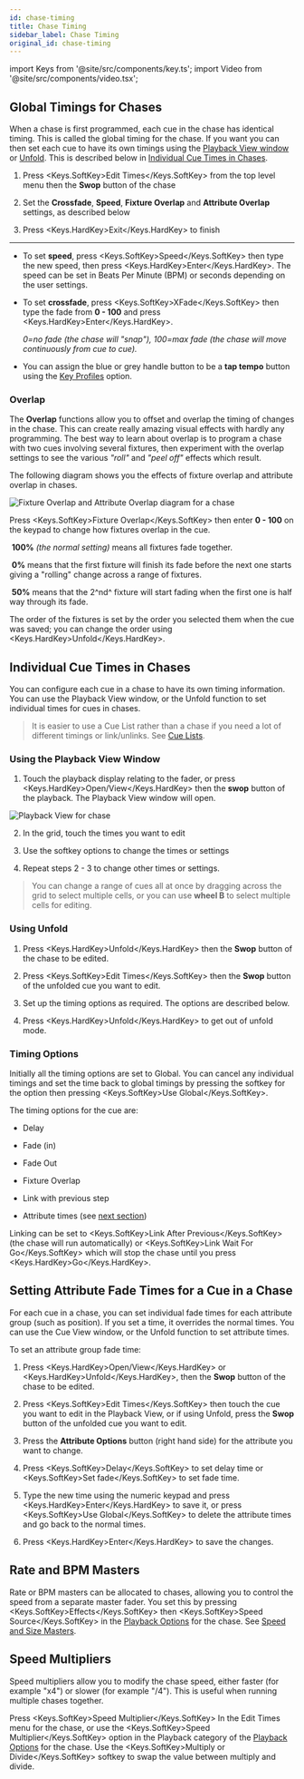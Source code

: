 ```yaml
---
id: chase-timing
title: Chase Timing
sidebar_label: Chase Timing
original_id: chase-timing
---
```


import Keys from '@site/src/components/key.ts';
import Video from '@site/src/components/video.tsx';

## Global Timings for Chases

When a chase is first programmed, each cue in the chase has identical
timing. This is called the global timing for the chase. If you want you
can then set each cue to have its own timings using the [Playback View
window](editing-a-chase.md#opening-a-chase-for-editing) or 
[Unfold](editing-a-chase.md#editing-a-chase-using-unfold). This is 
described below in [Individual Cue Times in Chases](#individual-cue-times-in-chases).

1. Press <Keys.SoftKey>Edit Times</Keys.SoftKey> from the top level menu then the <strong>Swop</strong> button of
the chase

2. Set the <strong>Crossfade</strong>, <strong>Speed</strong>, <strong>Fixture Overlap</strong> and <strong>Attribute Overlap</strong>
settings, as described below

3. Press <Keys.HardKey>Exit</Keys.HardKey> to finish

---

-   To set <strong>speed</strong>, press <Keys.SoftKey>Speed</Keys.SoftKey> then type the new speed, then press
    <Keys.HardKey>Enter</Keys.HardKey>. The speed can be set in Beats Per Minute (BPM) or seconds
    depending on the user settings.

-   To set <strong>crossfade</strong>, press <Keys.SoftKey>XFade</Keys.SoftKey> then type the fade from <strong>0 - 100</strong>
    and press <Keys.HardKey>Enter</Keys.HardKey>.


    *0=no fade (the chase will "snap"), 100=max fade (the chase will move
    continuously from cue to cue).*

-   You can assign the blue or grey handle button to be a <strong>tap tempo</strong>
    button using the [Key Profiles](../system-settings/key-profiles.md) option.

### Overlap

The <strong>Overlap</strong> functions allow you to offset and overlap the timing of
changes in the chase. This can create really amazing visual effects with
hardly any programming. The best way to learn about overlap is to
program a chase with two cues involving several fixtures, then
experiment with the overlap settings to see the various *"roll"* and *"peel
off"* effects which result.

The following diagram shows you the effects of fixture
overlap and attribute overlap in chases.

![Fixture Overlap and Attribute Overlap diagram for a chase](/docs/images/Fixture-Overlap-and-Attribute-Overlap-diagram-for-a-chase.png)

Press <Keys.SoftKey>Fixture Overlap</Keys.SoftKey> then enter <strong>0 - 100</strong> on the keypad to change
how fixtures overlap in the cue.


&nbsp;<strong>100%</strong> *(the normal setting)* means all fixtures fade together.


&nbsp;<strong>0%</strong> means that the first fixture will finish
its fade before the next one starts giving a "rolling" change across
a range of fixtures.


&nbsp;<strong>50%</strong> means that the 2^nd^ fixture will start
fading when the first one is half way through its fade.


The order of the fixtures is set by the order you selected them when the cue was
saved; you can change the order using <Keys.HardKey>Unfold</Keys.HardKey>.

## Individual Cue Times in Chases

You can configure each cue in a chase to have its own timing
information. You can use the Playback View window, or the Unfold
function to set individual times for cues in chases.

> It is easier to use a Cue List rather than a chase if you need a 
lot of different timings or link/unlinks. See [Cue Lists](../cue-lists.md).

### Using the Playback View Window

1. Touch the playback display relating to the fader, or press
<Keys.HardKey>Open/View</Keys.HardKey> then the <strong>swop</strong> button of the playback. The Playback View
window will open.

![Playback View for chase](/docs/images/Playback-View-for-chase.png)

2. In the grid, touch the times you want to edit

3. Use the softkey options to change the times or settings

4. Repeat steps 2 - 3 to change other times or settings.

> You can change a range of cues all at once by dragging across the
    grid to select multiple cells, or you can use <strong>wheel B</strong> to select
    multiple cells for editing.

### Using Unfold

1. Press <Keys.HardKey>Unfold</Keys.HardKey> then the <strong>Swop</strong> button of the chase to be edited.

2. Press <Keys.SoftKey>Edit Times</Keys.SoftKey> then the <strong>Swop</strong> button of the unfolded cue you
want to edit.

3. Set up the timing options as required. The options are described
below.

4. Press <Keys.HardKey>Unfold</Keys.HardKey> to get out of unfold mode.

### Timing Options

Initially all the timing options are set to Global. You can cancel any
individual timings and set the time back to global timings by pressing
the softkey for the option then pressing <Keys.SoftKey>Use Global</Keys.SoftKey>.

The timing options for the cue are:

-   Delay

-   Fade (in)

-   Fade Out

-   Fixture Overlap

-   Link with previous step

-   Attribute times (see [next section](#setting-attribute-fade-times-for-a-cue-in-a-chase))

Linking can be set to <Keys.SoftKey>Link After Previous</Keys.SoftKey> (the chase will run
automatically) or <Keys.SoftKey>Link Wait For Go</Keys.SoftKey> which will stop the chase until
you press <Keys.HardKey>Go</Keys.HardKey>.

## Setting Attribute Fade Times for a Cue in a Chase

For each cue in a chase, you can set individual fade times for each
attribute group (such as position). If you set a time, it overrides the
normal times. You can use the Cue View window, or the Unfold function to
set attribute times.

To set an attribute group fade time:

1. Press <Keys.HardKey>Open/View</Keys.HardKey> or <Keys.HardKey>Unfold</Keys.HardKey>, then the <strong>Swop</strong> button of the chase
to be edited.

2. Press <Keys.SoftKey>Edit Times</Keys.SoftKey> then touch the cue you want to edit in the
Playback View, or if using Unfold, press the <strong>Swop</strong> button of the unfolded
cue you want to edit.

3. Press the <strong>Attribute Options</strong> button (right hand side) for the
attribute you want to change.

4. Press <Keys.SoftKey>Delay</Keys.SoftKey> to set delay time or <Keys.SoftKey>Set fade</Keys.SoftKey> to set fade time.

5. Type the new time using the numeric keypad and press <Keys.HardKey>Enter</Keys.HardKey> to
save it, or press <Keys.SoftKey>Use Global</Keys.SoftKey> to delete the attribute times and go
back to the normal times.

6. Press <Keys.HardKey>Enter</Keys.HardKey> to save the changes.

## Rate and BPM Masters

Rate or BPM masters can be allocated to chases, allowing you to control
the speed from a separate master fader. You set this by pressing
<Keys.SoftKey>Effects</Keys.SoftKey> then <Keys.SoftKey>Speed Source</Keys.SoftKey> in the [Playback Options](../cues/playback-options.md) for the chase.
See [Speed and Size Masters](../running-the-show/playback-controls.md#speed-and-size-masters).

## Speed Multipliers

Speed multipliers allow you to modify the chase speed, either faster
(for example "x4") or slower (for example "/4"). This is useful when
running multiple chases together.

Press <Keys.SoftKey>Speed Multiplier</Keys.SoftKey> In the Edit Times menu for the chase, or use
the <Keys.SoftKey>Speed Multiplier</Keys.SoftKey> option in the Playback category of the 
[Playback Options](../cues/playback-options.md) for the chase. Use the <Keys.SoftKey>Multiply or Divide</Keys.SoftKey> softkey to swap
the value between multiply and divide.